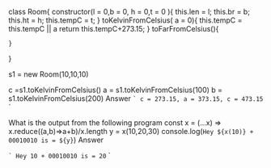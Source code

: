 class Room{
constructor(l = 0,b = 0, h = 0,t = 0 ){
this.len = l;
this.br = b;
this.ht = h;
this.tempC = t;
}
toKelvinFromCelsius( a = 0){
this.tempC = this.tempC || a
return this.tempC+273.15;
}
toFarFromCelsius(){

    }

}

s1 = new Room(10,10,10)

c =s1.toKelvinFromCelsius()
a = s1.toKelvinFromCelsius(100)
b = s1.toKelvinFromCelsius(200)
Answer
`` ` c = 273.15, a = 373.15, c = 473.15 `` `

What is the output from the following program
const x = (...x) => x.reduce((a,b)=>a+b)/x.length
y = x(10,20,30)
console.log(`Hey ${x(10)} + 00010010 is = ${y}`)
Answer

`` ` Hey 10 + 00010010 is = 20 `` `
